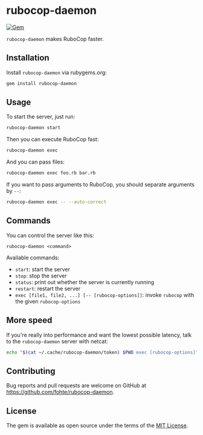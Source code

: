 # rubocop-daemon

[![Gem](https://img.shields.io/gem/v/rubocop-daemon.svg)](https://rubygems.org/gems/rubocop-daemon)

`rubocop-daemon` makes RuboCop faster.

## Installation

Install `rubocop-daemon` via rubygems.org:

```sh
gem install rubocop-daemon
```

## Usage

To start the server, just run:

```sh
rubocop-daemon start
```

Then you can execute RuboCop fast:

```sh
rubocop-daemon exec
```

And you can pass files:

```sh
rubocop-daemon exec foo.rb bar.rb
```

If you want to pass arguments to RuboCop, you should separate arguments by `--`:

```sh
rubocop-daemon exec -- --auto-correct
```

## Commands

You can control the server like this:

```
rubocop-daemon <command>
```

Available commands:

* `start`: start the server
* `stop`: stop the server
* `status`: print out whether the server is currently running
* `restart`: restart the server
* `exec [file1, file2, ...] [-- [rubocop-options]]`: invoke `rubocop` with the given `rubocop-options`

## More speed

If you're really into performance and want the lowest possible latency, talk to the `rubocop-daemon` server with netcat:

```sh
echo "$(cat ~/.cache/rubocop-daemon/token) $PWD exec [rubocop-options]" | nc localhost $(cat ~/.cache/rubocop-daemon/port)
```

## Contributing

Bug reports and pull requests are welcome on GitHub at https://github.com/fohte/rubocop-daemon.

## License

The gem is available as open source under the terms of the [MIT License](https://opensource.org/licenses/MIT).
